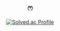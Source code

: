 <div align = center>
  
  <h2> ෆ </h2>

[![Solved.ac Profile](http://mazassumnida.wtf/api/generate_badge?boj=chlek555)](https://solved.ac/chlek555)

